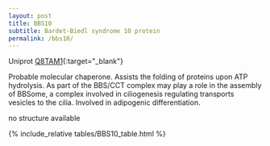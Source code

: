```yaml
---
layout: post
title: BBS10
subtitle: Bardet-Biedl syndrome 10 protein
permalink: /bbs10/
---
```



Uniprot [Q8TAM1](http://www.uniprot.org/uniprot/Q8TAM1){:target="_blank"}

Probable molecular chaperone. Assists the folding of proteins upon ATP hydrolysis. 
As part of the BBS/CCT complex may play a role in the assembly of BBSome, 
a complex involved in ciliogenesis regulating transports vesicles to the cilia. 
Involved in adipogenic differentiation.


no structure available

{% include_relative tables/BBS10_table.html %}